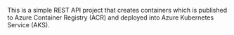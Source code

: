 This is a simple REST API project that creates containers which is published to Azure Container Registry (ACR) and deployed into Azure Kubernetes Service (AKS).
